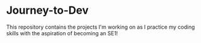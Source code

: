 # Journey-to-Dev
This repository contains the projects I'm working on as I practice my coding skills with the aspiration of becoming an SE1!
